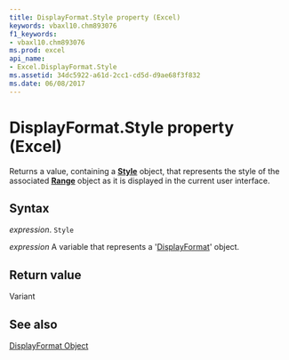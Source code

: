 ```yaml
---
title: DisplayFormat.Style property (Excel)
keywords: vbaxl10.chm893076
f1_keywords:
- vbaxl10.chm893076
ms.prod: excel
api_name:
- Excel.DisplayFormat.Style
ms.assetid: 34dc5922-a61d-2cc1-cd5d-d9ae68f3f832
ms.date: 06/08/2017
---
```



# DisplayFormat.Style property (Excel)

Returns a value, containing a  **[Style](Excel.Style.md)** object, that represents the style of the associated **[Range](Excel.Range(object).md)** object as it is displayed in the current user interface.


## Syntax

_expression_. `Style`

_expression_ A variable that represents a '[DisplayFormat](Excel.DisplayFormat.md)' object.


## Return value

Variant


## See also


[DisplayFormat Object](Excel.DisplayFormat.md)

